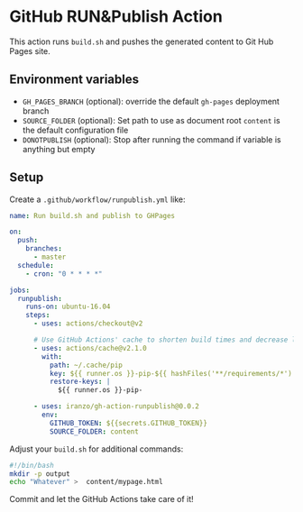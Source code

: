 # GitHub RUN&Publish Action

This action runs `build.sh` and pushes the generated content to Git Hub Pages site.

## Environment variables

- `GH_PAGES_BRANCH` (optional): override the default `gh-pages` deployment branch
- `SOURCE_FOLDER` (optional): Set path to use as document root `content` is the default configuration file
- `DONOTPUBLISH` (optional): Stop after running the command if variable is anything but empty

## Setup

Create a `.github/workflow/runpublish.yml` like:

```yml
name: Run build.sh and publish to GHPages

on:
  push:
    branches:
      - master
  schedule:
    - cron: "0 * * * *"

jobs:
  runpublish:
    runs-on: ubuntu-16.04
    steps:
      - uses: actions/checkout@v2

      # Use GitHub Actions' cache to shorten build times and decrease load on servers
      - uses: actions/cache@v2.1.0
        with:
          path: ~/.cache/pip
          key: ${{ runner.os }}-pip-${{ hashFiles('**/requirements/*') }}
          restore-keys: |
            ${{ runner.os }}-pip-

      - uses: iranzo/gh-action-runpublish@0.0.2
        env:
          GITHUB_TOKEN: ${{secrets.GITHUB_TOKEN}}
          SOURCE_FOLDER: content
```

Adjust your `build.sh` for additional commands:

```sh
#!/bin/bash
mkdir -p output
echo "Whatever" >  content/mypage.html
```

Commit and let the GitHub Actions take care of it!
